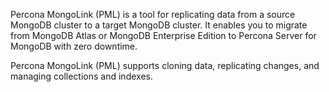 Percona MongoLink (PML) is a tool for replicating data from a source MongoDB cluster to a target MongoDB cluster. It enables you to migrate from MongoDB Atlas or MongoDB Enterprise Edition to Percona Server for MongoDB with zero downtime.

Percona MongoLink (PML) supports cloning data, replicating changes, and managing collections and indexes.